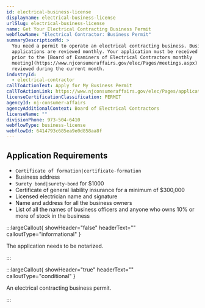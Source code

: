 ```yaml
---
id: electrical-business-license
displayname: electrical-business-license
urlSlug: electrical-business-license
name: Get Your Electrical Contracting Business Permit
webflowName: "Electrical Contractor: Business Permit"
summaryDescriptionMd: >
  You need a permit to operate an electrical contracting business. Business
  applications are reviewed monthly. Your application must be received ten days
  prior to the [Board of Examiners of Electrical Contractors monthly
  meeting](https://www.njconsumeraffairs.gov/elec/Pages/meetings.aspx) to be
  reviewed during the current month.
industryId:
  - electrical-contractor
callToActionText: Apply for My Business Permit
callToActionLink: https://www.njconsumeraffairs.gov/elec/Pages/applications.aspx
licenseCertificationClassification: PERMIT
agencyId: nj-consumer-affairs
agencyAdditionalContext: Board of Electrical Contractors
licenseName: ""
divisionPhone: 973-504-6410
webflowType: business-license
webflowId: 6414793c685ea9e0d858aa8f
---
```


## Application Requirements

- `Certificate of formation|certificate-formation`
- Business address
- `Surety bond|surety-bond` for $1000
- Certificate of general liability insurance for a minimum of $300,000
- Licensed electrician name and signature
- Name and address for all the business owners
- List of all the names of business officers and anyone who owns 10% or more of stock in the business

:::largeCallout{ showHeader="false" headerText="" calloutType="informational" }

The application needs to be notarized.

:::

:::largeCallout{ showHeader="true" headerText="" calloutType="conditional" }

An electrical contracting business permit.

:::
